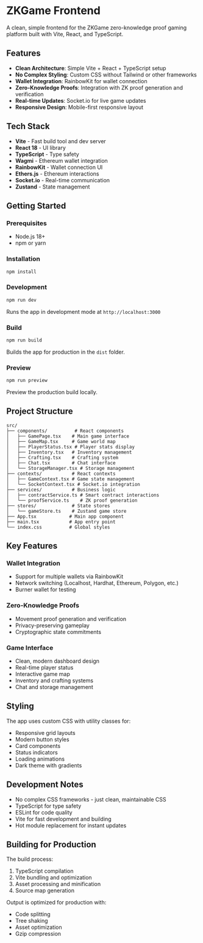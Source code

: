 # ZKGame Frontend

A clean, simple frontend for the ZKGame zero-knowledge proof gaming platform built with Vite, React, and TypeScript.

## Features

- **Clean Architecture**: Simple Vite + React + TypeScript setup
- **No Complex Styling**: Custom CSS without Tailwind or other frameworks
- **Wallet Integration**: RainbowKit for wallet connection
- **Zero-Knowledge Proofs**: Integration with ZK proof generation and verification
- **Real-time Updates**: Socket.io for live game updates
- **Responsive Design**: Mobile-first responsive layout

## Tech Stack

- **Vite** - Fast build tool and dev server
- **React 18** - UI library
- **TypeScript** - Type safety
- **Wagmi** - Ethereum wallet integration
- **RainbowKit** - Wallet connection UI
- **Ethers.js** - Ethereum interactions
- **Socket.io** - Real-time communication
- **Zustand** - State management

## Getting Started

### Prerequisites

- Node.js 18+ 
- npm or yarn

### Installation

```bash
npm install
```

### Development

```bash
npm run dev
```

Runs the app in development mode at `http://localhost:3000`

### Build

```bash
npm run build
```

Builds the app for production in the `dist` folder.

### Preview

```bash
npm run preview
```

Preview the production build locally.

## Project Structure

```
src/
├── components/          # React components
│   ├── GamePage.tsx    # Main game interface
│   ├── GameMap.tsx     # Game world map
│   ├── PlayerStatus.tsx # Player stats display
│   ├── Inventory.tsx   # Inventory management
│   ├── Crafting.tsx    # Crafting system
│   ├── Chat.tsx        # Chat interface
│   └── StorageManager.tsx # Storage management
├── contexts/           # React contexts
│   ├── GameContext.tsx # Game state management
│   └── SocketContext.tsx # Socket.io integration
├── services/           # Business logic
│   ├── contractService.ts # Smart contract interactions
│   └── proofService.ts    # ZK proof generation
├── stores/             # State stores
│   └── gameStore.ts    # Zustand game store
├── App.tsx            # Main app component
├── main.tsx           # App entry point
└── index.css          # Global styles
```

## Key Features

### Wallet Integration
- Support for multiple wallets via RainbowKit
- Network switching (Localhost, Hardhat, Ethereum, Polygon, etc.)
- Burner wallet for testing

### Zero-Knowledge Proofs
- Movement proof generation and verification
- Privacy-preserving gameplay
- Cryptographic state commitments

### Game Interface
- Clean, modern dashboard design
- Real-time player status
- Interactive game map
- Inventory and crafting systems
- Chat and storage management

## Styling

The app uses custom CSS with utility classes for:
- Responsive grid layouts
- Modern button styles
- Card components
- Status indicators
- Loading animations
- Dark theme with gradients

## Development Notes

- No complex CSS frameworks - just clean, maintainable CSS
- TypeScript for type safety
- ESLint for code quality
- Vite for fast development and building
- Hot module replacement for instant updates

## Building for Production

The build process:
1. TypeScript compilation
2. Vite bundling and optimization
3. Asset processing and minification
4. Source map generation

Output is optimized for production with:
- Code splitting
- Tree shaking
- Asset optimization
- Gzip compression
